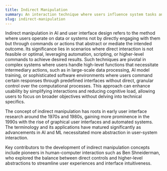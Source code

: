 ```yaml
---
title: Indirect Manipulation  
summary: An interaction technique where users influence system tasks and behaviors through intermediary or abstract operations, deviating from direct interaction.
slug: indirect-manipulation
---
```


Indirect manipulation in AI and user interface design refers to the method where users operate on data or systems not by directly engaging with them but through commands or actions that abstract or mediate the intended outcome. Its significance lies in scenarios where direct interaction is not feasible or optimal, leveraging automation, scripting, or higher-level commands to achieve desired results. Such techniques are pivotal in complex systems where users handle high-level functions that necessitate intermediary actions, such as in large-scale data processing, AI model training, or sophisticated software environments where users command certain responses through predefined interfaces without direct, granular control over the computational processes. This approach can enhance usability by simplifying interactions and reducing cognitive load, allowing users to focus on broader objectives without delving into technical specifics.

The concept of indirect manipulation has roots in early user interface research around the 1970s and 1980s, gaining more prominence in the 1990s with the rise of graphical user interfaces and automated systems. The terminology and its applications have matured significantly as advancements in AI and ML necessitated more abstraction in user-system interaction.

Key contributors to the development of indirect manipulation concepts include pioneers in human-computer interaction such as Ben Shneiderman, who explored the balance between direct controls and higher-level abstractions to streamline user experiences and interface intuitiveness.